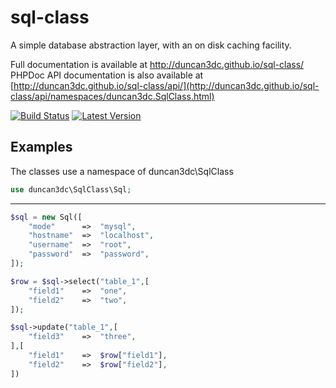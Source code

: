 sql-class
=========

A simple database abstraction layer, with an on disk caching facility.  

Full documentation is available at http://duncan3dc.github.io/sql-class/  
PHPDoc API documentation is also available at [http://duncan3dc.github.io/sql-class/api/](http://duncan3dc.github.io/sql-class/api/namespaces/duncan3dc.SqlClass.html)  

[![Build Status](https://github.com/duncan3dc/sql-class/workflows/.github/workflows/buildcheck.yml/badge.svg?branch=main)](https://github.com/duncan3dc/sql-class/actions/workflows/buildcheck.yml)
[![Latest Version](https://img.shields.io/packagist/v/duncan3dc/sql-class.svg)](https://packagist.org/packages/duncan3dc/sql-class)


Examples
--------

The classes use a namespace of duncan3dc\SqlClass
```php
use duncan3dc\SqlClass\Sql;
```

-------------------

```php
$sql = new Sql([
    "mode"      =>  "mysql",
    "hostname"  =>  "localhost",
    "username"  =>  "root",
    "password"  =>  "password",
]);

$row = $sql->select("table_1",[
    "field1"    =>  "one",
    "field2"    =>  "two",
]);

$sql->update("table_1",[
    "field3"    =>  "three",
],[
    "field1"    =>  $row["field1"],
    "field2"    =>  $row["field2"],
])
```
